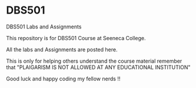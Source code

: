# DBS501
DBS501 Labs and Assignments 

This repository is for DBS501 Course at Seeneca College.

All the labs and Assignments are posted here.

This is only for helping others understand the course material remember that "PLAIGARISM IS NOT ALLOWED AT ANY EDUCATIONAL INSTITUTION"

Good luck and happy coding my fellow nerds !!
